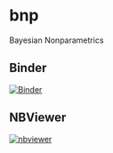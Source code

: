 # bnp
Bayesian Nonparametrics 

## Binder
[![Binder](https://mybinder.org/badge_logo.svg)](https://mybinder.org/v2/gh/dbernaciak/bnp/main?urlpath=lab)

## NBViewer
[![nbviewer](https://raw.githubusercontent.com/jupyter/design/master/logos/Badges/nbviewer_badge.svg)](https://nbviewer.org/github/dbernaciak/bnp/tree/main/nonparametric/)
